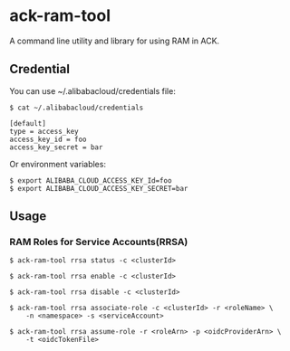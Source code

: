# ack-ram-tool

A command line utility and library for using RAM in ACK.


## Credential

You can use ~/.alibabacloud/credentials file:

```
$ cat ~/.alibabacloud/credentials

[default]
type = access_key
access_key_id = foo
access_key_secret = bar
```

Or environment variables:

```
$ export ALIBABA_CLOUD_ACCESS_KEY_Id=foo
$ export ALIBABA_CLOUD_ACCESS_KEY_SECRET=bar
```

## Usage


### RAM Roles for Service Accounts(RRSA)


```
$ ack-ram-tool rrsa status -c <clusterId>
```

```
$ ack-ram-tool rrsa enable -c <clusterId>
```

```
$ ack-ram-tool rrsa disable -c <clusterId>
```

```
$ ack-ram-tool rrsa associate-role -c <clusterId> -r <roleName> \
    -n <namespace> -s <serviceAccount>
```

```
$ ack-ram-tool rrsa assume-role -r <roleArn> -p <oidcProviderArn> \
    -t <oidcTokenFile>
```
